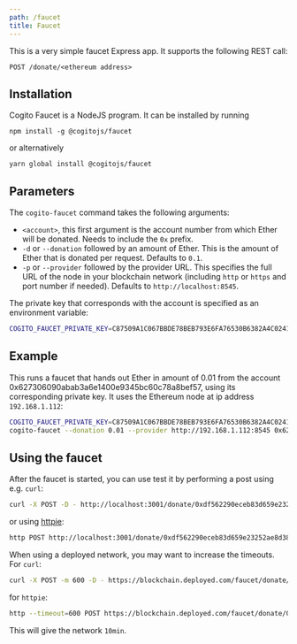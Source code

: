 ```yaml
---
path: /faucet
title: Faucet
---
```


This is a very simple faucet Express app. It supports the following REST call:

```
POST /donate/<ethereum address>
```

## Installation

Cogito Faucet is a NodeJS program. It can be installed by running

`npm install -g @cogitojs/faucet`

or alternatively

`yarn global install @cogitojs/faucet`

## Parameters

The `cogito-faucet` command takes the following arguments:

   * `<account>`, this first argument is the account number from which Ether
     will be donated. Needs to include the `0x` prefix.
   * `-d` or `--donation` followed by an amount of Ether. This is the amount of
     Ether that is donated per request. Defaults to `0.1`.
   * `-p` or `--provider` followed by the provider URL. This specifies the full
     URL of the node in your blockchain network (including `http` or `https` and
     port number if needed). Defaults to `http://localhost:8545`.

The private key that corresponds with the account is specified as an environment
variable:

```bash
COGITO_FAUCET_PRIVATE_KEY=C87509A1C067BBDE78BEB793E6FA76530B6382A4C0241E5E4A9EC0A0F44DC0D3
```

## Example

This runs a faucet that hands out Ether in amount of 0.01 from the account
0x627306090abab3a6e1400e9345bc60c78a8bef57, using its corresponding private key.
It uses the Ethereum node at ip address `192.168.1.112`:

```bash
COGITO_FAUCET_PRIVATE_KEY=C87509A1C067BBDE78BEB793E6FA76530B6382A4C0241E5E4A9EC0A0F44DC0D3 \
cogito-faucet --donation 0.01 --provider http://192.168.1.112:8545 0x627306090abab3a6e1400e9345bc60c78a8bef57
```

## Using the faucet

After the faucet is started, you can use test it by performing a post using e.g.
`curl`:

```bash
curl -X POST -D - http://localhost:3001/donate/0xdf562290eceb83d659e23252ae8d38fa0bbc06e8
```

or using [httpie](https://httpie.org):

```bash
http POST http://localhost:3001/donate/0xdf562290eceb83d659e23252ae8d38fa0bbc06e8
```

When using a deployed network, you may want to increase the timeouts. For
`curl`:

```bash
curl -X POST -m 600 -D - https://blockchain.deployed.com/faucet/donate/0x6b0be084e6ffc7d6cace8e01e2814c869257c3aa
```

for `httpie`:

```bash
http --timeout=600 POST https://blockchain.deployed.com/faucet/donate/0x6b0be084e6ffc7d6cace8e01e2814c869257c3aa
```

This will give the network `10min`.